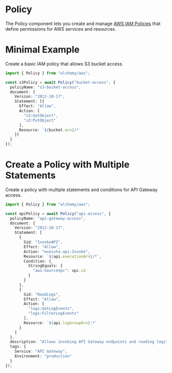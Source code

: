 # Policy

The Policy component lets you create and manage [AWS IAM Policies](https://docs.aws.amazon.com/IAM/latest/UserGuide/access_policies.html) that define permissions for AWS services and resources.

# Minimal Example

Create a basic IAM policy that allows S3 bucket access.

```ts
import { Policy } from "alchemy/aws";

const s3Policy = await Policy("bucket-access", {
  policyName: "s3-bucket-access", 
  document: {
    Version: "2012-10-17",
    Statement: [{
      Effect: "Allow",
      Action: [
        "s3:GetObject",
        "s3:PutObject"
      ],
      Resource: `${bucket.arn}/*`
    }]
  }
});
```

# Create a Policy with Multiple Statements

Create a policy with multiple statements and conditions for API Gateway access.

```ts
import { Policy } from "alchemy/aws";

const apiPolicy = await Policy("api-access", {
  policyName: "api-gateway-access",
  document: {
    Version: "2012-10-17", 
    Statement: [
      {
        Sid: "InvokeAPI",
        Effect: "Allow",
        Action: "execute-api:Invoke",
        Resource: `${api.executionArn}/*`,
        Condition: {
          StringEquals: {
            "aws:SourceVpc": vpc.id
          }
        }
      },
      {
        Sid: "ReadLogs",
        Effect: "Allow",
        Action: [
          "logs:GetLogEvents",
          "logs:FilterLogEvents"  
        ],
        Resource: `${api.logGroupArn}:*`
      }
    ]
  },
  description: "Allows invoking API Gateway endpoints and reading logs",
  tags: {
    Service: "API Gateway",
    Environment: "production"
  }
});
```